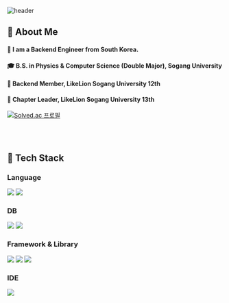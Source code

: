 
<!-- [![Solved.ac Profile](http://mazassumnida.wtf/api/generate_badge?boj=yunye1204)](https://solved.ac/yunye1204)  -->
<div>
  
  <!--Header-->
  ![header](https://capsule-render.vercel.app/api?type=waving&color=gradient&height=300&section=header&text=YEEUN's%20GITHUB%20%20%F0%9F%A4%97)
  
</div>

<div>
  <!--Body-->
  
  ## 👀 About Me
  #### :raising_hand: I am a Backend Engineer from South Korea.<br/>
  #### :mortar_board:  B.S. in Physics & Computer Science (Double Major), Sogang University
  #### 🦁 Backend Member, LikeLion Sogang University 12th<br/>
  #### 🦁 Chapter Leader, LikeLion Sogang University 13th

[![Solved.ac
프로필](http://mazassumnida.wtf/api/generate_badge?boj=yunye1204)](https://solved.ac/yunye1204)


  <br/>
  <br/>
  
 ## 🧱 Tech Stack

### Language
<!-- Python -->
<img src="https://img.shields.io/badge/python-3776AB?style=for-the-badge&logo=python&logoColor=white">
<!-- Java -->
<img src="https://img.shields.io/badge/java-007396?style=for-the-badge&logo=java&logoColor=white"> 


### DB
<img src="https://img.shields.io/badge/postgresql-%23336791.svg?&style=for-the-badge&logo=postgresql&logoColor=white" />
<img src="https://img.shields.io/badge/mysql-%234479A1.svg?&style=for-the-badge&logo=mysql&logoColor=white" />
 

### Framework & Library
<!-- Django -->
 <img src="https://img.shields.io/badge/django-092E20?style=for-the-badge&logo=django&logoColor=white">
<!-- Spring -->
  <img src="https://img.shields.io/badge/spring-6DB33F?style=for-the-badge&logo=spring&logoColor=white"> 
  <img src="https://img.shields.io/badge/springboot-6DB33F?style=for-the-badge&logo=springboot&logoColor=white">

### IDE
  <img src="https://img.shields.io/badge/intellij%20idea-%23000000.svg?&style=for-the-badge&logo=intellij%20idea&logoColor=white" />

  

  
  <br/>
  <br/>
  


</a>
  
</div>


